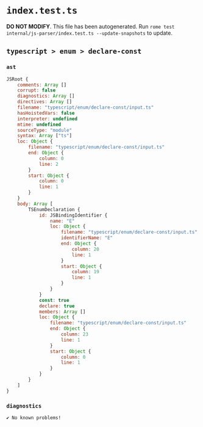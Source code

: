 # `index.test.ts`

**DO NOT MODIFY**. This file has been autogenerated. Run `rome test internal/js-parser/index.test.ts --update-snapshots` to update.

## `typescript > enum > declare-const`

### `ast`

```javascript
JSRoot {
	comments: Array []
	corrupt: false
	diagnostics: Array []
	directives: Array []
	filename: "typescript/enum/declare-const/input.ts"
	hasHoistedVars: false
	interpreter: undefined
	mtime: undefined
	sourceType: "module"
	syntax: Array ["ts"]
	loc: Object {
		filename: "typescript/enum/declare-const/input.ts"
		end: Object {
			column: 0
			line: 2
		}
		start: Object {
			column: 0
			line: 1
		}
	}
	body: Array [
		TSEnumDeclaration {
			id: JSBindingIdentifier {
				name: "E"
				loc: Object {
					filename: "typescript/enum/declare-const/input.ts"
					identifierName: "E"
					end: Object {
						column: 20
						line: 1
					}
					start: Object {
						column: 19
						line: 1
					}
				}
			}
			const: true
			declare: true
			members: Array []
			loc: Object {
				filename: "typescript/enum/declare-const/input.ts"
				end: Object {
					column: 23
					line: 1
				}
				start: Object {
					column: 0
					line: 1
				}
			}
		}
	]
}
```

### `diagnostics`

```
✔ No known problems!

```
